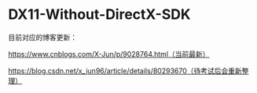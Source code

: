 # DX11-Without-DirectX-SDK

目前对应的博客更新：

https://www.cnblogs.com/X-Jun/p/9028764.html（当前最新）

https://blog.csdn.net/x_jun96/article/details/80293670（待考试后会重新整理）

